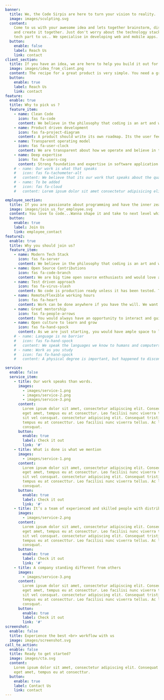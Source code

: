 ```yaml
---
banner:
  title: We, the Code Sirpis are here to turn your vision to reality.
  image: images/sculpting.svg
  content:
    Come to us with your awesome idea and lets together brainstorm, discuss
    and create it together. Just don't worry about the technology stack. Leave the
    tech part to us.. We specialise in developing web and mobile apps.
  button:
    enable: false
    label: Reach Us
    link: contact
client_section:
  title: If you have an idea, we are here to help you build it out for you.
  image: images/idea_from_client.png
  content: The recipe for a great product is very simple. You need a great team and a good idea.You just have to come up with an idea, and we are going to back you with the technology expertise. Great teams can build great products.
  button:
    enable: true
    label: Reach Us
    link: contact
feature:
  enable: true
  title: Why to pick us ?
  feature_item:
    - name: Clean Code
      icon: fas fa-code
      content: We believe in the philosophy that coding is an art and we akin coding to poetry. Beautifyl to read and understand.
    - name: Product driven development
      icon: fas fa-project-diagram
      content: A product should write its own roadmap. Its the user feedback that determines the features of the product.
    - name: Transparent operating model
      icon: fas fa-user-clock
      content: We are transparent about how we operate and believe in transparency and trust when we work from different parts of the world.
    - name: Deep expertise
      icon: fas fa-users-cog
      content: Strong foundation and expertise in software application development is what we bring to the table.
    # - name: Our work is what that speaks
    #   icon: fas fa-tachometer-alt
    #   content: We believe that its our work that speaks about the quality we offer you.
    # - name: To be added
    #   icon: fas fa-cloud
    #   content: Lorem ipsum dolor sit amet consectetur adipisicing elit quam nihil

employee_section:
  title: If you are passionate about programming and have the inner zeal to keep learning, come and join our team.
  image: images/join_us_for_employee.svg
  content: You love to code...Wanna shape it and take to next level while having fun..Come on lets work together..join us.
  button:
    enable: true
    label: Join Us
    link: employee_contact
feature2:
  enable: true
  title: Why you should join us?
  feature_item:
    - name: Modern Tech Stack
      icon: fas fa-server
      content: We believe in the philosophy that coding is an art and we akin coding to poetry. Beautifully crafted code to read and understand.
    - name: Open Source Contributions
      icon: fas fa-code-branch
      content: We are big time open source enthusiasts and would love and encourage our team to contribute to Open Source development. Its our way to give back to the community.
    - name: Test driven approach
      icon: fas fa-virus-slash
      content: No code is production ready unless it has been tested. To sleep better, you should have tests. We follow a minimal test driven approach to our development.
    - name: Remote/Flexible working hours
      icon: fas fa-heart
      content: Work can be done anywhere if you have the will. We want to promote a culture where its not just work that drives us but believe there is more to life than just work.
    - name: Great mentorship
      icon: fas fa-people-arrows
      content: You would always have an opportunity to interact and guided by with best of minds. You learn from the people around you and in turn share your experience to others.
    - name: Open culture to learn and grow
      icon: fas fa-hand-spock
      content: As we are just starting, you would have ample space to learn and grow together not only tech but also in lot of areas.
    # - name: Language is no barrier
    #   icon: fas fa-hand-spock
    #   content: We speak the languages we know to humans and computers.English is a common language of communication across the world and to computers.If you are open about getting better at your language skills, we are open to support you in that.
    # - name: Work as you study
    #   icon: fas fa-hand-spock
    #   content: A physical degree is important, but happened to discontinue for unavoidable reasons but passionate about coding? We could help you if you fit into our requirements.

service:
  enable: false
  service_item:
    - title: Our work speaks than words.
      images:
        - images/service-1.png
        - images/service-2.png
        - images/service-3.png
      content:
        Lorem ipsum dolor sit amet, consectetur adipiscing elit. Consequat tristique
        eget amet, tempus eu at consecttur. Leo facilisi nunc viverra tellus. Ac laoreet
        sit vel consquat. consectetur adipiscing elit. Consequat tristique eget amet,
        tempus eu at consecttur. Leo facilisi nunc viverra tellus. Ac laoreet sit vel
        consquat.
      button:
        enable: true
        label: Check it out
        link: '#'
    - title: What is done is what we mention
      images:
        - images/service-1.png
      content:
        Lorem ipsum dolor sit amet, consectetur adipiscing elit. Consequat tristique
        eget amet, tempus eu at consecttur. Leo facilisi nunc viverra tellus. Ac laoreet
        sit vel consquat. consectetur adipiscing elit. Consequat tristique eget amet,
        tempus eu at consecttur. Leo facilisi nunc viverra tellus. Ac laoreet sit vel
        consquat.
      button:
        enable: true
        label: Check it out
        link: '#'
    - title: It’s a team of experienced and skilled people with distributions
      images:
        - images/service-2.png
      content:
        Lorem ipsum dolor sit amet, consectetur adipiscing elit. Consequat tristique
        eget amet, tempus eu at consecttur. Leo facilisi nunc viverra tellus. Ac laoreet
        sit vel consquat. consectetur adipiscing elit. Consequat tristique eget amet,
        tempus eu at consecttur. Leo facilisi nunc viverra tellus. Ac laoreet sit vel
        consquat.
      button:
        enable: true
        label: Check it out
        link: '#'
    - title: A company standing different from others
      images:
        - images/service-3.png
      content:
        Lorem ipsum dolor sit amet, consectetur adipiscing elit. Consequat tristique
        eget amet, tempus eu at consecttur. Leo facilisi nunc viverra tellus. Ac laoreet
        sit vel consquat. consectetur adipiscing elit. Consequat tristique eget amet,
        tempus eu at consecttur. Leo facilisi nunc viverra tellus. Ac laoreet sit vel
        consquat.
      button:
        enable: true
        label: Check it out
        link: '#'
screenshot:
  enable: false
  title: Experience the best <br> workflow with us
  image: images/screenshot.svg
call_to_action:
  enable: false
  title: Ready to get started?
  image: images/cta.svg
  content:
    Lorem ipsum dolor sit amet, consectetur adipiscing elit. Consequat tristique
    eget amet, tempus eu at consecttur.
  button:
    enable: true
    label: Contact Us
    link: contact
---
```

